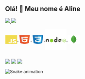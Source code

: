 ## Olá! 👋 Meu nome é Aline
 <div>
  <a href="https://github.com/alinebeatrizw">
  <img height="160em" src="https://github-readme-stats.vercel.app/api?username=alinebeatrizw&show_icons=true&theme=midnight-purple&include_all_commits=true&count_private=true"/>
  <img height="160em" src="https://github-readme-stats.vercel.app/api/top-langs/?username=alinebeatrizw&layout=compact&langs_count=16&theme=midnight-purple"/>
<div>
<div style="display: inline_block"><br>
  <img align="center" alt="Js" height="30" width="40" src="https://raw.githubusercontent.com/devicons/devicon/master/icons/javascript/javascript-plain.svg">
  <img align="center" alt="HTML" height="30" width="40" src="https://raw.githubusercontent.com/devicons/devicon/master/icons/html5/html5-original.svg">
  <img align="center" alt="CSS" height="30" width="40" src="https://raw.githubusercontent.com/devicons/devicon/master/icons/css3/css3-original.svg">
  <img align="center" alt="node" height="70" width="70" src="https://github.com/devicons/devicon/blob/master/icons/nodejs/nodejs-original-wordmark.svg">
  <img align="center" alt="mongo" height="30" width="40" src="https://github.com/devicons/devicon/blob/master/icons/mongodb/mongodb-original.svg">

  
</div>
  
  ##
  
  <div>
  <a href = "mailto: alinewille31@gmail.com"><img src="https://img.shields.io/badge/-Gmail-%23EA4335?style=for-the-badge&logo=gmail&logoColor=white" target="_blank"></a>
  <a href="https://www.linkedin.com/in/aline-wille-07b685173/" target="_blank"><img src="https://img.shields.io/badge/-LinkedIn-%230077B5?style=for-the-badge&logo=linkedin&logoColor=white" target="_blank"></a>
  <a href="https://instagram.com/alinebeatrizw" target="_blank"><img src="https://img.shields.io/badge/-Instagram-%23E4405F?style=for-the-badge&logo=instagram&logoColor=white" target="_blank"></a>
</div>
 
 
 ![Snake animation](https://github.com/alinebeatrizw/alinebeatrizw/blob/output/github-contribution-grid-snake.svg)

